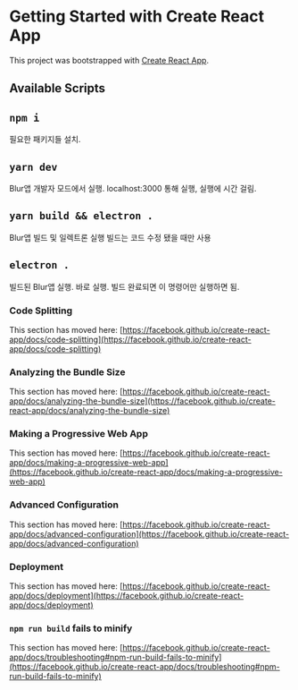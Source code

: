 # Getting Started with Create React App

This project was bootstrapped with [Create React App](https://github.com/facebook/create-react-app).

## Available Scripts

## `npm i`
필요한 패키지들 설치.

## `yarn dev`
Blur앱 개발자 모드에서 실행.
localhost:3000 통해 실행, 실행에 시간 걸림.

## `yarn build && electron . `
Blur앱 빌드 및 일렉트론 실행
빌드는 코드 수정 됐을 때만 사용

## `electron .`
빌드된 Blur앱 실행.
바로 실행.
빌드 완료되면 이 명령어만 실행하면 됨.



### Code Splitting

This section has moved here: [https://facebook.github.io/create-react-app/docs/code-splitting](https://facebook.github.io/create-react-app/docs/code-splitting)

### Analyzing the Bundle Size

This section has moved here: [https://facebook.github.io/create-react-app/docs/analyzing-the-bundle-size](https://facebook.github.io/create-react-app/docs/analyzing-the-bundle-size)

### Making a Progressive Web App

This section has moved here: [https://facebook.github.io/create-react-app/docs/making-a-progressive-web-app](https://facebook.github.io/create-react-app/docs/making-a-progressive-web-app)

### Advanced Configuration

This section has moved here: [https://facebook.github.io/create-react-app/docs/advanced-configuration](https://facebook.github.io/create-react-app/docs/advanced-configuration)

### Deployment

This section has moved here: [https://facebook.github.io/create-react-app/docs/deployment](https://facebook.github.io/create-react-app/docs/deployment)

### `npm run build` fails to minify

This section has moved here: [https://facebook.github.io/create-react-app/docs/troubleshooting#npm-run-build-fails-to-minify](https://facebook.github.io/create-react-app/docs/troubleshooting#npm-run-build-fails-to-minify)
